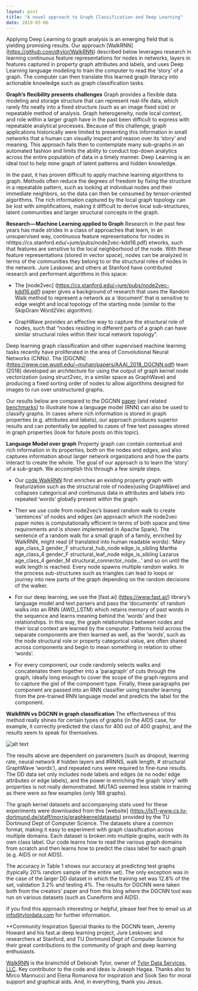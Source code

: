 ```yaml
---
layout: post
title: "A novel approach to Graph Classification and Deep Learning"
date: 2019-03-06
---
```

Applying Deep Learning to graph analysis is an emerging field that is yielding promising results. Our approach [WalkRNN] (https://github.com/dtylor/WalkRNN) described below leverages research in learning continuous feature representations for nodes in networks, layers in features captured in property graph attributes and labels, and uses Deep Learning language modeling to train the computer to read the ‘story’ of a graph. The computer can then translate this learned graph literacy into actionable knowledge such as graph classification tasks.

**Graph’s flexibility presents challenges**
Graph provides a flexible data modeling and storage structure that can represent real-life data, which rarely fits neatly into a fixed structure (such as an image fixed size) or repeatable method of analysis. Graph heterogeneity, node local context, and role within a larger graph have in the past been difficult to express with repeatable analytical processes. Because of this challenge, graph applications historically were limited to presenting this information in small networks that a human can visually inspect and reason over its ‘story’ and meaning. This approach fails then to contemplate many sub-graphs in an automated fashion and limits the ability to conduct top-down analytics across the entire population of data in a timely manner. Deep Learning is an ideal tool to help mine graph of latent patterns and hidden knowledge.

In the past, it has proven difficult to apply machine learning algorithms to graph. Methods often reduce the degrees of freedom by fixing the structure in a repeatable pattern, such as looking at individual nodes and their immediate neighbors, so the data can then be consumed by tensor-oriented algorithms. The rich information captured by the local graph topology can be lost with simplifications, making it difficult to derive local sub-structures, latent communities and larger structural concepts in the graph.

**Research — Machine Learning applied to Graph**
Research in the past few years has made strides in a class of approaches that learn, in an unsupervised way, continuous feature representations for nodes in nhttps://cs.stanford.edu/~jure/pubs/node2vec-kdd16.pdf) etworks, such that features are sensitive to the local neighborhood of the node. With these feature representations (stored in vector space), nodes can be analyzed in terms of the communities they belong to or the structural roles of nodes in the network. Jure Leskovec and others at Stanford have contributed research and performant algorithms in this space:

- The [node2vec] (https://cs.stanford.edu/~jure/pubs/node2vec-kdd16.pdf) paper gives a background of research that uses the Random Walk method to represent a network as a ‘document’ that is sensitive to edge weight and local topology of the starting node (similar to the SkipGram Word2Vec algorithm).

- GraphWave provides an effective way to capture the structural role of nodes, such that “nodes residing in different parts of a graph can have similar structural roles within their local network topology”.

Deep learning graph classification and other supervised machine learning tasks recently have proliferated in the area of Convolutional Neural Networks (CNNs). The [DGCNN] (https://www.cse.wustl.edu/~muhan/papers/AAAI_2018_DGCNN.pdf) team (2018) developed an architecture for using the output of graph kernel node vectorization (using struct2vec, in a similar space as GraphWave) and producing a fixed sorting order of nodes to allow algorithms designed for images to run over unstructured graphs.

Our results below are compared to the DGCNN [paper](https://www.cse.wustl.edu/~muhan/papers/AAAI_2018_DGCNN.pdf) (and related [benchmarks](https://medium.com/crim/deep-learning-applied-to-graphs-586ce63bb28e)) to illustrate how a language model (RNN) can also be used to classify graphs. In cases where rich information is stored in graph properties (e.g. attributes and labels), our approach produces superior results and can potentially be applied to cases of free text passages stored in graph properties (look for future posts on this topic).

**Language Model over graph**
Property graph can contain contextual and rich information in its properties, both on the nodes and edges, and also captures information about larger network organizations and how the parts interact to create the whole. The goal of our approach is to learn the ‘story’ of a sub-graph. We accomplish this through a few simple steps.

- Our [code WalkRNN](https://github.com/dtylor/WalkRNN) first enriches an existing property graph with featurization such as the structural role of nodes(using GraphWave) and collapses categorical and continuous data in attributes and labels into repeated ‘words’ globally present within the graph.

- Then we use code from node2vec’s biased random walk to create ‘sentences’ of nodes and edges (an approach which the node2vec paper notes is computationally efficient in terms of both space and time requirements and is shown implemented in Apache Spark). The sentence of a random walk for a small graph of a family, enriched by WalkRNN, might read (if translated into human readable words): ‘Mary age_class_3 gender_F structural_hub_node edge_is_sibling Martha age_class_4 gender_F structural_leaf_node edge_is_sibling Lazarus age_class_4 gender_M structural_connector_node…’ and so on until the walk length is reached. Every node spawns multiple random walks. In the process sub-structures such as triangles can lead to loops or journey into new parts of the graph depending on the random decisions of the walker.

- For our deep learning, we use the [fast.ai] (https://www.fast.ai/) library’s language model and text parsers and pass the ‘documents’ of random walks into an RNN (AWD_LSTM) which retains memory of past words in the sequence and learns meaning behind the ‘words’ and their relationships. In this way, the graph relationships between nodes and their local context are learned by the computer. Patterns held across the separate components are then learned as well, as the ‘words’, such as the node structural role or property categorical value, are often shared across components and begin to mean something in relation to other ‘words’.

- For every component, our code randomly selects walks and concatenates them together into a ‘paragraph’ of cuts through the graph, ideally long enough to cover the scope of the graph regions and to capture the gist of the component type. Finally, these paragraphs per component are passed into an RNN classifier using transfer learning from the pre-trained RNN language model and predicts the label for the component.

**WalkRNN vs DGCNN in graph classification**
The effectiveness of this method really shines for certain types of graphs (in the AIDS case, for example, it correctly predicted the class for 400 out of 400 graphs), and the results seem to speak for themselves.

![alt text](https://github.com/dtylor.github.io/images/Table1.png "Logo Title Table 1")

The results above are dependent on parameters (such as dropout, learning rate, neural network # hidden layers and #RNNS, walk length, # structural GraphWave ‘words’), and repeated runs were required to fine-tune results. The DD data set only includes node labels and edges (ie no node/ edge attributes or edge labels), and the power in enriching the graph ‘story’ with properties is not really demonstrated. MUTAG seemed less stable in training as there were so few examples (only 188 graphs).

The graph kernel datasets and accompanying stats used for these experiments were downloaded from this [website] (https://ls11-www.cs.tu-dortmund.de/staff/morris/graphkerneldatasets) provided by the TU Dortmund Dept of Computer Science. The datasets share a common format, making it easy to experiment with graph classification across multiple domains. Each dataset is broken into multiple graphs, each with its own class label. Our code learns how to read the various graph domains from scratch and then learns how to predict the class label for each graph (e.g. AIDS or not AIDS).

The accuracy in Table 1 shows our accuracy at predicting test graphs (typically 20% random sample of the entire set). The only exception was in the case of the larger DD dataset in which the training set was 12.8% of the set, validation 3.2% and testing 4%. The results for DGCNN were taken both from the creators’ paper and from this blog where the DGCNN tool was run on various datasets (such as Cuneiform and AIDS).

If you find this approach interesting or helpful, please feel free to email us at info@tylordata.com for further information.

**Community Inspiration
Special thanks to the DGCNN team, Jeremy Howard and his fast.ai deep learning project, Jure Leskovec and researchers at Stanford, and TU Dortmund Dept of Computer Science for their great contributions to the community of graph and deep learning enthusiasts.

[WalkRNN](https://github.com/dtylor/WalkRNN) is the brainchild of Deborah Tylor, owner of [Tylor Data Services, LLC](http://tylordata.com/). Key contributor to the code and ideas is Joseph Hagaa. Thanks also to Mirco Mannucci and Elena Romanova for inspiration and Sook Seo for moral support and graphical aids. And, in everything, thank you Jesus.
